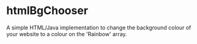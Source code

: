 # htmlBgChooser
A simple HTML/Java implementation to change the background colour of your website to a colour on the 'Rainbow' array.
